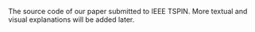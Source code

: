 The source code of our paper submitted to IEEE TSPIN. More textual and visual explanations will be added later.
